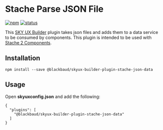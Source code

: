 # Stache Parse JSON File

[![npm](https://img.shields.io/npm/v/@blackbaud/skyux-builder-plugin-stache-json-data.svg)](https://www.npmjs.com/package/@blackbaud/skyux-builder-plugin-stache-json-data)
[![status](https://travis-ci.org/blackbaud/skyux-builder-plugin-stache-json-data.svg?branch=master)](https://travis-ci.org/blackbaud/skyux-builder-plugin-stache-json-data)

This [SKY UX Builder](https://github.com/blackbaud/skyux-builder) plugin takes json files and adds them to a data service to be consumed by components. This plugin is intended to be used with [Stache 2 Components](https://github.com/blackbaud/stache2).

## Installation

```
npm install --save @blackbaud/skyux-builder-plugin-stache-json-data
```

## Usage

Open **skyuxconfig.json** and add the following:

```
{
  "plugins": [
    "@blackbaud/skyux-builder-plugin-stache-json-data"
  ]
}
```
